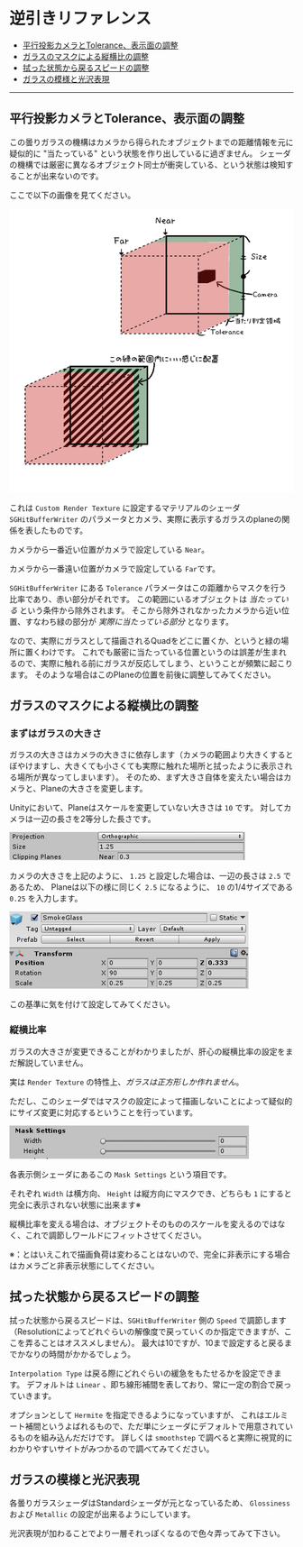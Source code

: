 # 逆引きリファレンス

* [平行投影カメラとTolerance、表示面の調整](#平行投影カメラとTolerance、表示面の調整)
* [ガラスのマスクによる縦横比の調整](#ガラスのマスクによる縦横比の調整)
* [拭った状態から戻るスピードの調整](#拭った状態から戻るスピードの調整)
* [ガラスの模様と光沢表現](#ガラスの模様と光沢表現)

---

## 平行投影カメラとTolerance、表示面の調整

この曇りガラスの機構はカメラから得られたオブジェクトまでの距離情報を元に疑似的に "当たっている" という状態を作り出しているに過ぎません。
シェーダの機構では厳密に異なるオブジェクト同士が衝突している、という状態は検知することが出来ないのです。

ここで以下の画像を見てください。

![plane_setup_sample.png](images/plane_setup_sample.png)

これは `Custom Render Texture` に設定するマテリアルのシェーダ `SGHitBufferWriter` のパラメータとカメラ、実際に表示するガラスのplaneの関係を表したものです。

カメラから一番近い位置がカメラで設定している `Near`。

カメラから一番遠い位置がカメラで設定している `Far`です。

`SGHitBufferWriter` にある `Tolerance` パラメータはこの距離からマスクを行う比率であり、赤い部分がそれです。
この範囲にいるオブジェクトは *当たっている* という条件から除外されます。
そこから除外されなかったカメラから近い位置、すなわち緑の部分が *実際に当たっている部分* となります。

なので、実際にガラスとして描画されるQuadをどこに置くか、というと緑の場所に置くわけです。
これでも厳密に当たっている位置というのは誤差が生まれるので、実際に触れる前にガラスが反応してしまう、ということが頻繁に起こります。
そのような場合はこのPlaneの位置を前後に調整してみてください。

## ガラスのマスクによる縦横比の調整

### まずはガラスの大きさ

ガラスの大きさはカメラの大きさに依存します（カメラの範囲より大きくするとぼやけますし、大きくても小さくても実際に触れた場所と拭ったように表示される場所が異なってしまいます）。
そのため、まず大きさ自体を変えたい場合はカメラと、Planeの大きさを変更します。

Unityにおいて、Planeはスケールを変更していない大きさは `10` です。
対してカメラは一辺の長さを2等分した長さです。

![camera_size.png](images/camera_size.png)

カメラの大きさを上記のように、 `1.25` と設定した場合は、一辺の長さは `2.5` であるため、
Planeは以下の様に同じく `2.5` になるように、 `10` の1/4サイズである `0.25` を入力します。

![plane_size.png](images/plane_size.png)

この基準に気を付けて設定してみてください。

### 縦横比率

ガラスの大きさが変更できることがわかりましたが、肝心の縦横比率の設定をまだ解説していません。

実は `Render Texture` の特性上、*ガラスは正方形しか作れません*。

ただし、このシェーダではマスクの設定によって描画しないことによって疑似的にサイズ変更に対応するということを行っています。

![mask.png](images/mask.png)

各表示側シェーダにあるこの `Mask Settings` という項目です。

それぞれ `Width` は横方向、 `Height` は縦方向にマスクでき、どちらも `1` にすると完全に表示されない状態に出来ます※

縦横比率を変える場合は、オブジェクトそのもののスケールを変えるのではなく、これで調節しワールドにフィットさせてください。

※：とはいえこれで描画負荷は変わることはないので、完全に非表示にする場合はカメラごと非表示状態にしてください。

## 拭った状態から戻るスピードの調整

拭った状態から戻るスピードは、`SGHitBufferWriter` 側の `Speed` で調節します
（Resolutionによってどれぐらいの解像度で戻っていくのか指定できますが、ここを弄ることはオススメしません）。
最大は10ですが、10まで設定すると戻るまでかなりの時間がかかるでしょう。

`Interpolation Type` は戻る際にどれぐらいの緩急をもたせるかを設定できます。
デフォルトは `Linear` 、即ち線形補間を表しており、常に一定の割合で戻っていきます。

オプションとして `Hermite` を指定できるようになっていますが、
これはエルミート補間というよばれるもので、ただ単にシェーダにデフォルトで用意されているものを組み込んだだけです。
詳しくは `smoothstep` で調べると実際に視覚的にわかりやすいサイトがみつかるので調べてみてください。

## ガラスの模様と光沢表現

各曇りガラスシェーダはStandardシェーダが元となっているため、
`Glossiness` および `Metallic` の設定が出来るようにしています。

光沢表現が加わることでより一層それっぽくなるので色々弄ってみて下さい。